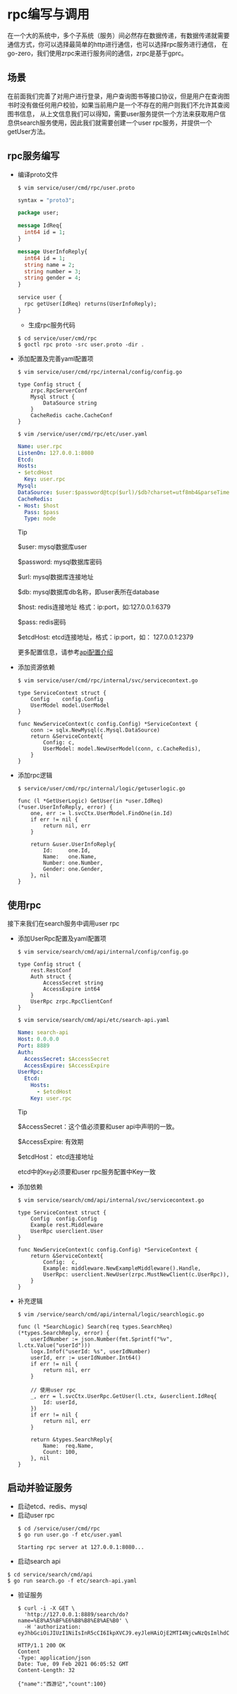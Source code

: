 # rpc编写与调用
在一个大的系统中，多个子系统（服务）间必然存在数据传递，有数据传递就需要通信方式，你可以选择最简单的http进行通信，也可以选择rpc服务进行通信，
在go-zero，我们使用zrpc来进行服务间的通信，zrpc是基于gprc。

## 场景
在前面我们完善了对用户进行登录，用户查询图书等接口协议，但是用户在查询图书时没有做任何用户校验，如果当前用户是一个不存在的用户则我们不允许其查阅图书信息，
从上文信息我们可以得知，需要user服务提供一个方法来获取用户信息供search服务使用，因此我们就需要创建一个user rpc服务，并提供一个getUser方法。

## rpc服务编写

* 编译proto文件
    ``` shell
    $ vim service/user/cmd/rpc/user.proto
    ```
    ```proto
    syntax = "proto3";
    
    package user;
    
    message IdReq{
      int64 id = 1;
    }
    
    message UserInfoReply{
      int64 id = 1;
      string name = 2;
      string number = 3;
      string gender = 4;
    }
    
    service user {
      rpc getUser(IdReq) returns(UserInfoReply);
    }
    ```
    * 生成rpc服务代码
    ``` shell
    $ cd service/user/cmd/rpc
    $ goctl rpc proto -src user.proto -dir .
    ```

* 添加配置及完善yaml配置项
    ```shell
    $ vim service/user/cmd/rpc/internal/config/config.go
    ```
    ```golang
    type Config struct {
        zrpc.RpcServerConf
        Mysql struct {
            DataSource string
        }
        CacheRedis cache.CacheConf
    }
    ```
    ```shell
    $ vim /service/user/cmd/rpc/etc/user.yaml
    ```
    ```yaml
    Name: user.rpc
    ListenOn: 127.0.0.1:8080
    Etcd:
    Hosts:
    - $etcdHost
      Key: user.rpc
    Mysql:
    DataSource: $user:$password@tcp($url)/$db?charset=utf8mb4&parseTime=true&loc=Asia%2FShanghai
    CacheRedis:
    - Host: $host
      Pass: $pass
      Type: node  
    ```
    > [!TIP]
    > $user: mysql数据库user
    >
    > $password: mysql数据库密码
    >
    > $url: mysql数据库连接地址
    >
    > $db: mysql数据库db名称，即user表所在database
    >
    > $host: redis连接地址 格式：ip:port，如:127.0.0.1:6379
    >
    > $pass: redis密码
    > 
    > $etcdHost: etcd连接地址，格式：ip:port，如： 127.0.0.1:2379
    >
    > 更多配置信息，请参考[api配置介绍](api-config.md)

* 添加资源依赖
    ``` shell
    $ vim service/user/cmd/rpc/internal/svc/servicecontext.go  
    ```
    ``` golang
    type ServiceContext struct {
        Config    config.Config
        UserModel model.UserModel
    }
    
    func NewServiceContext(c config.Config) *ServiceContext {
        conn := sqlx.NewMysql(c.Mysql.DataSource)
        return &ServiceContext{
            Config: c,
            UserModel: model.NewUserModel(conn, c.CacheRedis),
        }
    }
    ```
* 添加rpc逻辑
    ```shell
    $ service/user/cmd/rpc/internal/logic/getuserlogic.go
    ```
    ```golang
    func (l *GetUserLogic) GetUser(in *user.IdReq) (*user.UserInfoReply, error) {
        one, err := l.svcCtx.UserModel.FindOne(in.Id)
        if err != nil {
            return nil, err
        }
        
        return &user.UserInfoReply{
            Id:     one.Id,
            Name:   one.Name,
            Number: one.Number,
            Gender: one.Gender,
        }, nil
    }
    ```

## 使用rpc
接下来我们在search服务中调用user rpc

* 添加UserRpc配置及yaml配置项
    ```shell
    $ vim service/search/cmd/api/internal/config/config.go
    ```
    ```golang
    type Config struct {
        rest.RestConf
        Auth struct {
            AccessSecret string
            AccessExpire int64
        }
        UserRpc zrpc.RpcClientConf
    }
    ```
    ```shell
    $ vim service/search/cmd/api/etc/search-api.yaml
    ```
    ```yaml
    Name: search-api
    Host: 0.0.0.0
    Port: 8889
    Auth:
      AccessSecret: $AccessSecret
      AccessExpire: $AccessExpire
    UserRpc:
      Etcd:
        Hosts:
          - $etcdHost
        Key: user.rpc
    ```
    > [!TIP]
    > $AccessSecret：这个值必须要和user api中声明的一致。
    >
    > $AccessExpire: 有效期
    >
    > $etcdHost： etcd连接地址
    > 
    > etcd中的`Key`必须要和user rpc服务配置中Key一致
* 添加依赖
    ``` shell
    $ vim service/search/cmd/api/internal/svc/servicecontext.go
    ```
    ``` golang
    type ServiceContext struct {
        Config  config.Config
        Example rest.Middleware
        UserRpc userclient.User
    }
    
    func NewServiceContext(c config.Config) *ServiceContext {
        return &ServiceContext{
            Config:  c,
            Example: middleware.NewExampleMiddleware().Handle,
            UserRpc: userclient.NewUser(zrpc.MustNewClient(c.UserRpc)),
        }
    }
    ```
* 补充逻辑
    ``` shell
    $ vim /service/search/cmd/api/internal/logic/searchlogic.go
    ```
    ```golang
    func (l *SearchLogic) Search(req types.SearchReq) (*types.SearchReply, error) {
        userIdNumber := json.Number(fmt.Sprintf("%v", l.ctx.Value("userId")))
        logx.Infof("userId: %s", userIdNumber)
        userId, err := userIdNumber.Int64()
        if err != nil {
            return nil, err
        }
        
        // 使用user rpc
        _, err = l.svcCtx.UserRpc.GetUser(l.ctx, &userclient.IdReq{
            Id: userId,
        })
        if err != nil {
            return nil, err
        }
    
        return &types.SearchReply{
            Name:  req.Name,
            Count: 100,
        }, nil
    }
    ```
## 启动并验证服务
* 启动etcd、redis、mysql
* 启动user rpc
    ``` shell
    $ cd /service/user/cmd/rpc
    $ go run user.go -f etc/user.yaml
    ```
    ```text
    Starting rpc server at 127.0.0.1:8080...
    ```
* 启动search api
```shell
$ cd service/search/cmd/api
$ go run search.go -f etc/search-api.yaml
```

* 验证服务
    ```shell
    $ curl -i -X GET \
      'http://127.0.0.1:8889/search/do?name=%E8%A5%BF%E6%B8%B8%E8%AE%B0' \
      -H 'authorization: eyJhbGciOiJIUzI1NiIsInR5cCI6IkpXVCJ9.eyJleHAiOjE2MTI4NjcwNzQsImlhdCI6MTYxMjc4MDY3NCwidXNlcklkIjoxfQ.JKa83g9BlEW84IiCXFGwP2aSd0xF3tMnxrOzVebbt80'
    ```
    ```text
    HTTP/1.1 200 OK
    Content
    -Type: application/json
    Date: Tue, 09 Feb 2021 06:05:52 GMT
    Content-Length: 32
    
    {"name":"西游记","count":100}
    ```